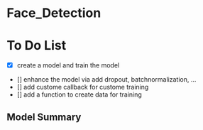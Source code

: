 # Face_Detection

# To Do List

- [x] create a model and train the model 
- [] enhance the model via add dropout, batchnormalization, ...
- [] add custome callback for custome training
- [] add a function to create data for training

## Model Summary
